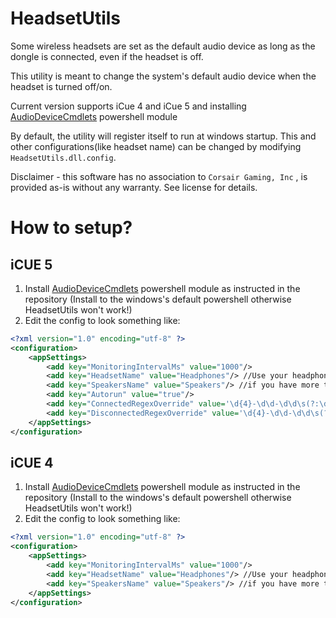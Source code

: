 # HeadsetUtils
Some wireless headsets are set as the default audio device as long as the dongle is connected, even if the headset is off.

This utility is meant to change the system's default audio device when the headset is turned off/on.

Current version supports iCue 4 and iCue 5 and installing [AudioDeviceCmdlets](https://github.com/frgnca/AudioDeviceCmdlets) powershell module

By default, the utility will register itself to run at windows startup. This and other configurations(like headset name) can be changed by modifying `HeadsetUtils.dll.config`.

Disclaimer - this software has no association to `Corsair Gaming, Inc` , is provided as-is without any warranty. See license for details.

# How to setup?

## iCUE 5
1. Install [AudioDeviceCmdlets](https://github.com/frgnca/AudioDeviceCmdlets) powershell module as instructed in the repository (Install to the windows's default powershell otherwise HeadsetUtils won't work!)
2. Edit the config to look something like: 
```xml
<?xml version="1.0" encoding="utf-8" ?>
<configuration>
	<appSettings>
		<add key="MonitoringIntervalMs" value="1000"/>
		<add key="HeadsetName" value="Headphones"/> //Use your headphone's name
		<add key="SpeakersName" value="Speakers"/> //if you have more than one device named "Speakers"(for example if you use steam remote play you might heve a device named "Steam Streaming Speakers", which will too show up in the command output), then use the full name of the device as reported by get-audiodevice -list | where Type -eq 'Playback' in powershell
		<add key="Autorun" value="true"/>
		<add key="ConnectedRegexOverride" value='\d{4}-\d\d-\d\d\s(?:\d\d:?)+\.\d+\sI\scue\.dev\.connection_controller:\s"(?:\w|\s|\d)+"\sDisconnected\s->\s(?:Wireless)|(?:Direct)'/> //this is a "device connected" regex override for iCUE5
		<add key="DisconnectedRegexOverride" value='\d{4}-\d\d-\d\d\s(?:\d\d:?)+\.\d+\sI\scue\.dev\.connection_controller:\s"(?:\w|\s|\d)+"\s(?:Wireless)|(?:Direct)\s->\sDisconnected'/> //this is a "device disconnected" regex override for iCUE5
	</appSettings>
</configuration>
```

## iCUE 4
1. Install [AudioDeviceCmdlets](https://github.com/frgnca/AudioDeviceCmdlets) powershell module as instructed in the repository (Install to the windows's default powershell otherwise HeadsetUtils won't work!)
2. Edit the config to look something like: 
```xml
<?xml version="1.0" encoding="utf-8" ?>
<configuration>
	<appSettings>
		<add key="MonitoringIntervalMs" value="1000"/>
		<add key="HeadsetName" value="Headphones"/> //Use your headphone's name
		<add key="SpeakersName" value="Speakers"/> //if you have more than one device named "Speakers"(for example if you use steam remote play you might heve a device named "Steam Streaming Speakers", which will too show up in the command output), then use the full name of the desired device as reported by get-audiodevice -list | where Type -eq 'Playback' in powershell
	</appSettings>
</configuration>
```
